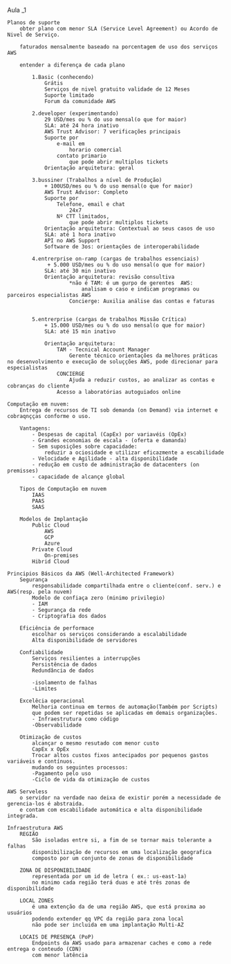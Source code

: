 Aula _1

    Planos de suporte
        obter plano com menor SLA (Service Level Agreement) ou Acordo de Nivel de Serviço.

        faturados mensalmente baseado na porcentagem de uso dos serviços AWS

        entender a diferença de cada plano

            1.Basic (conhecendo)
                Grátis
                Serviços de nivel gratuito validade de 12 Meses
                Suporte limitado
                Forum da comunidade AWS
            
            2.developer (experimentando)
                29 USD/mes ou % do uso mensal(o que for maior)
                SLA: até 24 hora inativo
                AWS Trust Advisor: 7 verificações principais
                Suporte por 
                    e-mail em
                        horario comercial
                    contato primario
                        que pode abrir multiplos tickets
                Orientação arquitetura: geral
            
            3.bussiner (Trabalhos a nível de Produção)
                + 100USD/mes ou % do uso mensal(o que for maior)
                AWS Trust Advisor: Completo
                Suporte por
                    Telefone, email e chat
                        24x7
                    Nº CTT limitados,
                        que pode abrir multiplos tickets
                Orientação arquitetura: Contextual ao seus casos de uso
                SLA: até 1 hora inativo
                API no AWS Support
                Software de 3os: orientações de interoperabilidade

            4.entrerprise on-ramp (cargas de trabalhos essenciais)
                 + 5.000 USD/mes ou % do uso mensal(o que for maior)
                SLA: até 30 min inativo
                Orientação arquitetura: revisão consultiva
                        *não é TAM: é um gurpo de gerentes  AWS:
                            analisam o caso e indicam programas ou parceiros especialistas AWS
                        Concierge: Auxilia análise das contas e faturas

            
            5.entrerprise (cargas de trabalhos Missão Crítica)
                + 15.000 USD/mes ou % do uso mensal(o que for maior)
                SLA: até 15 min inativo
                
                Orientação arquitetura:
                    TAM - Tecnical Account Manager
                        Gerente técnico orientações da melhores práticas no desenvolvimento e execução de soluçções AWS, pode direcionar para especialistas
                    CONCIERGE
                        Ajuda a reduzir custos, ao analizar as contas e cobranças do cliente
                    Acesso a laboratórias autoguiados online
    
    Computação em nuvem:
        Entrega de recursos de TI sob demanda (on Demand) via internet e cobraqnçças conforme o uso.
        
        Vantagens:
            - Despesas de capital (CapEx) por variavéis (OpEx)
            - Grandes economias de escala - (oferta e damanda)
            - Sem suposições sobre capacidade:
                reduzir a ociosidade e utilizar eficazmente a escabilidade
            - Velocidade e Agilidade - alta disponibilidade
            - redução em custo de administração de datacenters (on premisses)
            - capacidade de alcançe global
        
        Tipos de Computação em nuvem
            IAAS
            PAAS
            SAAS

        Modelos de Implantação
            Public Cloud
                AWS
                GCP
                Azure
            Private Cloud
                On-premises
            Hibrid Cloud

    Principios Básicos da AWS (Well-Architected Framework)
        Segurança
            responsabilidade compartilhada entre o cliente(conf. serv.) e AWS(resp. pela nuvem)
            Modelo de confiaça zero (minimo privilegio)
            - IAM
            - Segurança da rede
            - Criptografia dos dados

        Eficiência de performace
            escolhar os serviços considerando a escalabilidade
            Alta disponibilidade de servidores

        Confiabilidade
            Serviços resilientes a interrupções
            Persistência de dados
            Redundância de dados

            -isolamento de falhas
            -Limites

        Excelêcia operacional
            Melhoria continua em termos de automação(Também por Scripts)
            que podem ser repetidas se aplicadas em demais organizações.
            - Infraestrutura como código
            -Observabilidade

        Otimização de custos
            alcançar o mesmo resutado com menor custo
            CapEx x OpEx
            Trocar altos custos fixos antecipados por pequenos gastos variáveis e contínuos.
            mudando os seguintes processos:
            -Pagamento pelo uso
            -Ciclo de vida da otimização de custos
    
    AWS Serveless
        o servidor na verdade nao deixa de existir porém a necessidade de gerencia-los é abstraida.
        e contam com escabilidade automática e alta disponibilidade integrada.
    
    Infraestrutura AWS
        REGIÃO
            São isoladas entre si, a fim de se tornar mais tolerante a falhas
            disponibilização de recursos em uma localização geografica
            composto por um conjunto de zonas de disponibilidade
            
        ZONA DE DISPONIBILIDADE
            representada por um id de letra ( ex.: us-east-1a)
            no minimo cada região terá duas e até três zonas de disponibilidade

        LOCAL ZONES
            é uma extenção da de uma região AWS, que está proxima ao usuários
            podendo extender qq VPC da região para zona local
            não pode ser incluida em uma implantação Multi-AZ

        LOCAIS DE PRESENÇA (PoP)
            Endpoints da AWS usado para armazenar caches e como a rede entrega o conteudo (CDN)
            com menor latência
